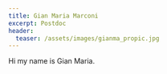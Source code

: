 ```yaml
---
title: Gian Maria Marconi
excerpt: Postdoc
header:
  teaser: /assets/images/gianma_propic.jpg
---
```


Hi my name is Gian Maria.
